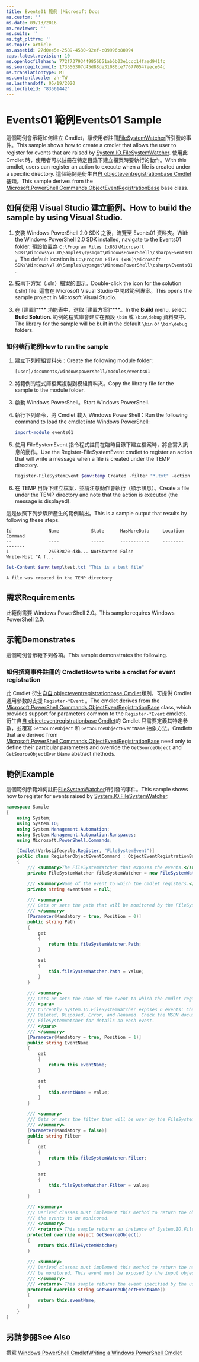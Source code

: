 ```yaml
---
title: Events01 範例 |Microsoft Docs
ms.custom: ''
ms.date: 09/13/2016
ms.reviewer: ''
ms.suite: ''
ms.tgt_pltfrm: ''
ms.topic: article
ms.assetid: 27d0ee5e-2589-4530-92ef-c09996b80994
caps.latest.revision: 10
ms.openlocfilehash: 772f73793449856651ab6b03e1ccc14faed941fc
ms.sourcegitcommit: 173556307d45d88de31086ce776770547eece64c
ms.translationtype: MT
ms.contentlocale: zh-TW
ms.lasthandoff: 05/19/2020
ms.locfileid: "83561442"
---
```

# <a name="events01-sample"></a><span data-ttu-id="472fe-102">Events01 範例</span><span class="sxs-lookup"><span data-stu-id="472fe-102">Events01 Sample</span></span>

<span data-ttu-id="472fe-103">這個範例會示範如何建立 Cmdlet，讓使用者註冊[FileSystemWatcher](/dotnet/api/System.IO.FileSystemWatcher)所引發的事件。</span><span class="sxs-lookup"><span data-stu-id="472fe-103">This sample shows how to create a cmdlet that allows the user to register for events that are raised by [System.IO.FileSystemWatcher](/dotnet/api/System.IO.FileSystemWatcher).</span></span>
<span data-ttu-id="472fe-104">使用此 Cmdlet 時，使用者可以註冊在特定目錄下建立檔案時要執行的動作。</span><span class="sxs-lookup"><span data-stu-id="472fe-104">With this cmdlet, users can register an action to execute when a file is created under a specific directory.</span></span>
<span data-ttu-id="472fe-105">這個範例是衍生自[自 objecteventregistrationbase Cmdlet](/dotnet/api/Microsoft.PowerShell.Commands.ObjectEventRegistrationBase)基類。</span><span class="sxs-lookup"><span data-stu-id="472fe-105">This sample derives from the [Microsoft.PowerShell.Commands.ObjectEventRegistrationBase](/dotnet/api/Microsoft.PowerShell.Commands.ObjectEventRegistrationBase) base class.</span></span>

## <a name="how-to-build-the-sample-by-using-visual-studio"></a><span data-ttu-id="472fe-106">如何使用 Visual Studio 建立範例。</span><span class="sxs-lookup"><span data-stu-id="472fe-106">How to build the sample by using Visual Studio.</span></span>

1. <span data-ttu-id="472fe-107">安裝 Windows PowerShell 2.0 SDK 之後，流覽至 Events01 資料夾。</span><span class="sxs-lookup"><span data-stu-id="472fe-107">With the Windows PowerShell 2.0 SDK installed, navigate to the Events01 folder.</span></span>
   <span data-ttu-id="472fe-108">預設位置為 `C:\Program Files (x86)\Microsoft SDKs\Windows\v7.0\Samples\sysmgmt\WindowsPowerShell\csharp\Events01`。</span><span class="sxs-lookup"><span data-stu-id="472fe-108">The default location is `C:\Program Files (x86)\Microsoft SDKs\Windows\v7.0\Samples\sysmgmt\WindowsPowerShell\csharp\Events01`.</span></span>

2. <span data-ttu-id="472fe-109">按兩下方案（.sln）檔案的圖示。</span><span class="sxs-lookup"><span data-stu-id="472fe-109">Double-click the icon for the solution (.sln) file.</span></span>
   <span data-ttu-id="472fe-110">這會在 Microsoft Visual Studio 中開啟範例專案。</span><span class="sxs-lookup"><span data-stu-id="472fe-110">This opens the sample project in Microsoft Visual Studio.</span></span>

3. <span data-ttu-id="472fe-111">在 [建置]\*\*\*\* 功能表中，選取 [建置方案]\*\*\*\*。</span><span class="sxs-lookup"><span data-stu-id="472fe-111">In the **Build** menu, select **Build Solution**.</span></span>
   <span data-ttu-id="472fe-112">範例的程式庫會建立在預設 `\bin` 或 `\bin\debug` 資料夾中。</span><span class="sxs-lookup"><span data-stu-id="472fe-112">The library for the sample will be built in the default `\bin` or `\bin\debug` folders.</span></span>

### <a name="how-to-run-the-sample"></a><span data-ttu-id="472fe-113">如何執行範例</span><span class="sxs-lookup"><span data-stu-id="472fe-113">How to run the sample</span></span>

1. <span data-ttu-id="472fe-114">建立下列模組資料夾：</span><span class="sxs-lookup"><span data-stu-id="472fe-114">Create the following module folder:</span></span>

    `[user]/documents/windowspowershell/modules/events01`

2. <span data-ttu-id="472fe-115">將範例的程式庫檔案複製到模組資料夾。</span><span class="sxs-lookup"><span data-stu-id="472fe-115">Copy the library file for the sample to the module folder.</span></span>

3. <span data-ttu-id="472fe-116">啟動 Windows PowerShell。</span><span class="sxs-lookup"><span data-stu-id="472fe-116">Start Windows PowerShell.</span></span>

4. <span data-ttu-id="472fe-117">執行下列命令，將 Cmdlet 載入 Windows PowerShell：</span><span class="sxs-lookup"><span data-stu-id="472fe-117">Run the following command to load the cmdlet into Windows PowerShell:</span></span>

    ```powershell
    import-module events01
    ```

5. <span data-ttu-id="472fe-118">使用 FileSystemEvent 指令程式註冊在臨時目錄下建立檔案時，將會寫入訊息的動作。</span><span class="sxs-lookup"><span data-stu-id="472fe-118">Use the Register-FileSystemEvent cmdlet to register an action that will write a message when a file is created under the TEMP directory.</span></span>

    ```powershell
    Register-FileSystemEvent $env:temp Created -filter "*.txt" -action { Write-Host "A file was created in the TEMP directory" }
    ```

6. <span data-ttu-id="472fe-119">在 TEMP 目錄下建立檔案，並請注意動作會執行（顯示訊息）。</span><span class="sxs-lookup"><span data-stu-id="472fe-119">Create a file under the TEMP directory and note that the action is executed (the message is displayed).</span></span>

<span data-ttu-id="472fe-120">這是依照下列步驟所產生的範例輸出。</span><span class="sxs-lookup"><span data-stu-id="472fe-120">This is a sample output that results by following these steps.</span></span>

```output
Id              Name            State      HasMoreData     Location             Command
--              ----            -----      -----------     --------             -------
1               26932870-d3b... NotStarted False                                 Write-Host "A f...

```

```powershell
Set-Content $env:temp\test.txt "This is a test file"
```

```output
A file was created in the TEMP directory
```

## <a name="requirements"></a><span data-ttu-id="472fe-121">需求</span><span class="sxs-lookup"><span data-stu-id="472fe-121">Requirements</span></span>

<span data-ttu-id="472fe-122">此範例需要 Windows PowerShell 2.0。</span><span class="sxs-lookup"><span data-stu-id="472fe-122">This sample requires Windows PowerShell 2.0.</span></span>

## <a name="demonstrates"></a><span data-ttu-id="472fe-123">示範</span><span class="sxs-lookup"><span data-stu-id="472fe-123">Demonstrates</span></span>

<span data-ttu-id="472fe-124">這個範例會示範下列各項。</span><span class="sxs-lookup"><span data-stu-id="472fe-124">This sample demonstrates the following.</span></span>

### <a name="how-to-write-a-cmdlet-for-event-registration"></a><span data-ttu-id="472fe-125">如何撰寫事件註冊的 Cmdlet</span><span class="sxs-lookup"><span data-stu-id="472fe-125">How to write a cmdlet for event registration</span></span>

<span data-ttu-id="472fe-126">此 Cmdlet 衍生自[自 objecteventregistrationbase Cmdlet](/dotnet/api/Microsoft.PowerShell.Commands.ObjectEventRegistrationBase)類別，可提供 Cmdlet 通用參數的支援 `Register-*Event` 。</span><span class="sxs-lookup"><span data-stu-id="472fe-126">The cmdlet derives from the [Microsoft.PowerShell.Commands.ObjectEventRegistrationBase](/dotnet/api/Microsoft.PowerShell.Commands.ObjectEventRegistrationBase) class, which provides support for parameters common to the `Register-*Event` cmdlets.</span></span>
<span data-ttu-id="472fe-127">衍生自[自 objecteventregistrationbase Cmdlet](/dotnet/api/Microsoft.PowerShell.Commands.ObjectEventRegistrationBase)的 Cmdlet 只需要定義其特定參數，並覆寫 `GetSourceObject` 和 `GetSourceObjectEventName` 抽象方法。</span><span class="sxs-lookup"><span data-stu-id="472fe-127">Cmdlets that are derived from [Microsoft.PowerShell.Commands.ObjectEventRegistrationBase](/dotnet/api/Microsoft.PowerShell.Commands.ObjectEventRegistrationBase) need only to define their particular parameters and override the `GetSourceObject` and `GetSourceObjectEventName` abstract methods.</span></span>

## <a name="example"></a><span data-ttu-id="472fe-128">範例</span><span class="sxs-lookup"><span data-stu-id="472fe-128">Example</span></span>

<span data-ttu-id="472fe-129">這個範例示範如何註冊[FileSystemWatcher](/dotnet/api/System.IO.FileSystemWatcher)所引發的事件。</span><span class="sxs-lookup"><span data-stu-id="472fe-129">This sample shows how to register for events raised by [System.IO.FileSystemWatcher](/dotnet/api/System.IO.FileSystemWatcher).</span></span>

```csharp
namespace Sample
{
    using System;
    using System.IO;
    using System.Management.Automation;
    using System.Management.Automation.Runspaces;
    using Microsoft.PowerShell.Commands;

    [Cmdlet(VerbsLifecycle.Register, "FileSystemEvent")]
    public class RegisterObjectEventCommand : ObjectEventRegistrationBase
    {
        /// <summary>The FileSystemWatcher that exposes the events.</summary>
        private FileSystemWatcher fileSystemWatcher = new FileSystemWatcher();

        /// <summary>Name of the event to which the cmdlet registers.</summary>
        private string eventName = null;

        /// <summary>
        /// Gets or sets the path that will be monitored by the FileSystemWatcher.
        /// </summary>
        [Parameter(Mandatory = true, Position = 0)]
        public string Path
        {
            get
            {
                return this.fileSystemWatcher.Path;
            }

            set
            {
                this.fileSystemWatcher.Path = value;
            }
        }

        /// <summary>
        /// Gets or sets the name of the event to which the cmdlet registers.
        /// <para>
        /// Currently System.IO.FileSystemWatcher exposes 6 events: Changed, Created,
        /// Deleted, Disposed, Error, and Renamed. Check the MSDN documentation of
        /// FileSystemWatcher for details on each event.
        /// </para>
        /// </summary>
        [Parameter(Mandatory = true, Position = 1)]
        public string EventName
        {
            get
            {
                return this.eventName;
            }

            set
            {
                this.eventName = value;
            }
        }

        /// <summary>
        /// Gets or sets the filter that will be user by the FileSystemWatcher.
        /// </summary>
        [Parameter(Mandatory = false)]
        public string Filter
        {
            get
            {
                return this.fileSystemWatcher.Filter;
            }

            set
            {
                this.fileSystemWatcher.Filter = value;
            }
        }

        /// <summary>
        /// Derived classes must implement this method to return the object that generates
        /// the events to be monitored.
        /// </summary>
        /// <returns> This sample returns an instance of System.IO.FileSystemWatcher</returns>
        protected override object GetSourceObject()
        {
            return this.fileSystemWatcher;
        }

        /// <summary>
        /// Derived classes must implement this method to return the name of the event to
        /// be monitored. This event must be exposed by the input object.
        /// </summary>
        /// <returns> This sample returns the event specified by the user with the -EventName parameter.</returns>
        protected override string GetSourceObjectEventName()
        {
            return this.eventName;
        }
    }
}
```

## <a name="see-also"></a><span data-ttu-id="472fe-130">另請參閱</span><span class="sxs-lookup"><span data-stu-id="472fe-130">See Also</span></span>

[<span data-ttu-id="472fe-131">撰寫 Windows PowerShell Cmdlet</span><span class="sxs-lookup"><span data-stu-id="472fe-131">Writing a Windows PowerShell Cmdlet</span></span>](writing-a-windows-powershell-cmdlet.md)
